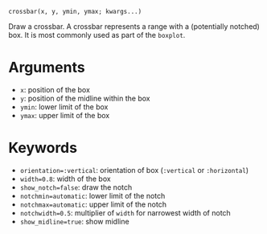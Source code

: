 ```
crossbar(x, y, ymin, ymax; kwargs...)
```

Draw a crossbar. A crossbar represents a range with a (potentially notched) box. It is most commonly used as part of the `boxplot`.

# Arguments

  * `x`: position of the box
  * `y`: position of the midline within the box
  * `ymin`: lower limit of the box
  * `ymax`: upper limit of the box

# Keywords

  * `orientation=:vertical`: orientation of box (`:vertical` or `:horizontal`)
  * `width=0.8`: width of the box
  * `show_notch=false`: draw the notch
  * `notchmin=automatic`: lower limit of the notch
  * `notchmax=automatic`: upper limit of the notch
  * `notchwidth=0.5`: multiplier of `width` for narrowest width of notch
  * `show_midline=true`: show midline
